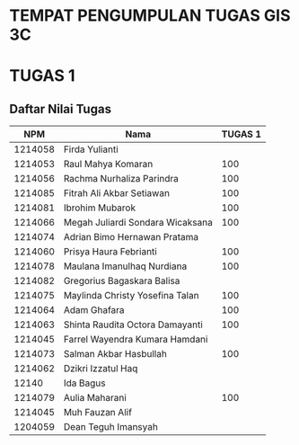 # TEMPAT PENGUMPULAN TUGAS GIS 3C


# TUGAS 1

## Daftar Nilai Tugas

| NPM      | Nama | TUGAS 1 | 
| ----------- | ----------- | ----------- |
| 1214058      |Firda Yulianti |  |
| 1214053      |Raul Mahya Komaran | 100 |
| 1214056      |Rachma Nurhaliza Parindra | 100 |
| 1214085     |Fitrah Ali Akbar Setiawan | 100  |
| 1214081      |Ibrohim Mubarok | 100  |
| 1214066     |Megah Juliardi Sondara Wicaksana | 100  |
| 1214074     |Adrian Bimo Hernawan Pratama |  |
| 1214060    |Prisya Haura Febrianti | 100 |
| 1214078      |Maulana Imanulhaq Nurdiana | 100  |
| 1214082      |Gregorius Bagaskara Balisa |  |
| 1214075      |Maylinda Christy Yosefina Talan | 100  |
| 1214064      |Adam Ghafara | 100 |
| 1214063      |Shinta Raudita Octora Damayanti | 100  |
| 1214045      |Farrel Wayendra Kumara Hamdani |  |
| 1214073      |Salman Akbar Hasbullah | 100  |
| 1214062      |Dzikri Izzatul Haq |  |
| 12140      |Ida Bagus |  |
| 1214079      |Aulia Maharani | 100 |
| 1214045      |Muh Fauzan Alif |  |
| 1204059      |Dean Teguh Imansyah |  |
